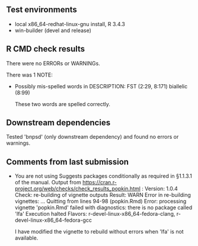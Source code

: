 ## Test environments
* local x86_64-redhat-linux-gnu install, R 3.4.3
* win-builder (devel and release)

## R CMD check results
There were no ERRORs or WARNINGs. 

There was 1 NOTE:

* Possibly mis-spelled words in DESCRIPTION:
    FST (2:29, 8:171)
    biallelic (8:99)

  These two words are spelled correctly.

## Downstream dependencies
Tested 'bnpsd' (only downstream dependency) and found no errors or warnings.

## Comments from last submission

* You are not using Suggests packages conditionally as required in §1.1.3.1 of the manual.
Output from https://cran.r-project.org/web/checks/check_results_popkin.html :
Version: 1.0.4
Check: re-building of vignette outputs
Result: WARN
    Error in re-building vignettes:
     ...
    Quitting from lines 94-98 (popkin.Rmd)
    Error: processing vignette 'popkin.Rmd' failed with diagnostics:
    there is no package called 'lfa'
    Execution halted
Flavors: r-devel-linux-x86_64-fedora-clang, r-devel-linux-x86_64-fedora-gcc

  I have modified the vignette to rebuild without errors when 'lfa' is not available.
